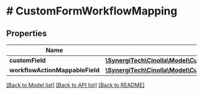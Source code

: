 # # CustomFormWorkflowMapping

## Properties

Name | Type | Description | Notes
------------ | ------------- | ------------- | -------------
**customField** | [**\SynergiTech\Cinolla\Model\CustomFormFieldsCustomField**](CustomFormFieldsCustomField.md) |  | [optional]
**workflowActionMappableField** | [**\SynergiTech\Cinolla\Model\CustomFormWorkflowMappingWorkflowActionMappableField**](CustomFormWorkflowMappingWorkflowActionMappableField.md) |  | [optional]

[[Back to Model list]](../../README.md#models) [[Back to API list]](../../README.md#endpoints) [[Back to README]](../../README.md)
